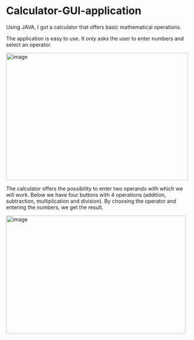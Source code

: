 # Calculator-GUI-application
Using JAVA, I got a calculator that offers basic mathematical operations.

The application is easy to use. It only asks the user to enter numbers and select an operator.

<img width="495" height="347" alt="image" src="https://github.com/user-attachments/assets/54fd5e90-5609-4f80-a67b-053197f8f6a8" />

The calculator offers the possibility to enter two operands with which we will work. Below we have four buttons with 4 operations (addition, subtraction, multiplication and division). By choosing the operator and entering the numbers, we get the result.

<img width="488" height="322" alt="image" src="https://github.com/user-attachments/assets/ef33b533-1d16-4354-ba6e-2967a46dc82d" />
